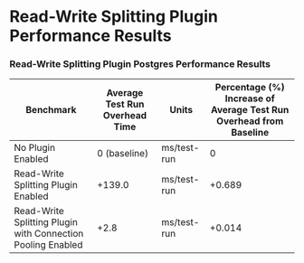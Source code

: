 # Read-Write Splitting Plugin Performance Results

### Read-Write Splitting Plugin Postgres Performance Results
| Benchmark                                                   | Average Test Run Overhead Time | Units       | Percentage (%) Increase of Average Test Run Overhead from Baseline |
|-------------------------------------------------------------|--------------------------------|-------------|--------------------------------------------------------------------|
| No Plugin Enabled                                           | 0 (baseline)                   | ms/test-run | 0                                                                  |
| Read-Write Splitting Plugin Enabled                         | +139.0                         | ms/test-run | +0.689                                                             |
| Read-Write Splitting Plugin with Connection Pooling Enabled | +2.8                           | ms/test-run | +0.014                                                             |
